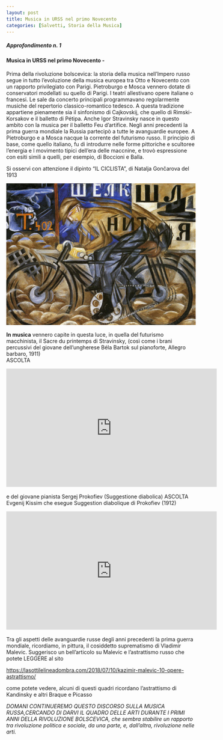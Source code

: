 ```yaml
---
layout: post
title: Musica in URSS nel primo Novecento
categories: [Salvetti, Storia della Musica]
---
```



##### Approfondimento n. 1
#### Musica in URSS nel primo Novecento -

Prima della rivoluzione bolscevica: la storia della musica nell’Impero russo segue in tutto l’evoluzione della musica europea tra Otto e Novecento con un rapporto privilegiato con Parigi.
Pietroburgo e Mosca vennero dotate di conservatori modellati su quello di Parigi. I teatri allestivano opere italiane o francesi. Le sale da concerto principali programmavano regolarmente musiche del repertorio classico-romantico tedesco. A questa tradizione appartiene pienamente sia il sinfonismo di Cajkovskij, che quello di Rimski-Korsakov e il balletto di Pétipa.
Anche Igor Stravinsky nasce in questo ambito con la musica per il balletto Feu d’artifice.
Negli anni precedenti la prima guerra mondiale la Russia partecipò a tutte le avanguardie europee. A Pietroburgo e a Mosca nacque la corrente del futurismo russo. Il principio di base, come quello italiano, fu di introdurre nelle forme pittoriche e scultoree l’energia e l movimento tipici dell’era delle maccnine, e trovò espressione con esiti simili a quelli, per esempio, di Boccioni e Balla.   

Si osservi con attenzione il dipinto “IL CICLISTA”, di Natalja Gončarova del 1913

![](/images/ciclista.jpg)

**In musica** vennero capite in questa luce, in quella del futurismo macchinista, il Sacre du printemps di Stravinsky, (così come i brani percussivi del giovane dell’ungherese Béla Bartok sul pianoforte, Allegro barbaro, 1911)   
ASCOLTA

<iframe width="560" height="315" src="https://www.youtube.com/embed/eN8cUs0-HkE" frameborder="0" allow="accelerometer; autoplay; encrypted-media; gyroscope; picture-in-picture" allowfullscreen></iframe>

 e del giovane pianista Sergej Prokofiev (Suggestione diabolica)
ASCOLTA Evgenij Kissim che esegue Suggestion diabolique di Prokofiev (1912)

<iframe width="560" height="315" src="https://www.youtube.com/embed/45mXvaIW02c" frameborder="0" allow="accelerometer; autoplay; encrypted-media; gyroscope; picture-in-picture" allowfullscreen></iframe>

Tra gli aspetti delle avanguardie russe degli anni precedenti la prima guerra mondiale, ricordiamo, in pittura, il cosiddetto suprematismo di Vladimir Malevic. Suggerisco un bell’articolo su Malevic e l’astrattismo russo che potete LEGGERE al sito

https://lasottilelineadombra.com/2018/07/10/kazimir-malevic-10-opere-astrattismo/

come potete vedere, alcuni di questi quadri ricordano l’astrattismo di Kandinsky e altri Braque  e Picasso

*DOMANI CONTINUEREMO QUESTO DISCORSO SULLA MUSICA RUSSA,CERCANDO DI DARVI IL QUADRO DELLE ARTI DURANTE I PRIMI ANNI DELLA RIVOLUZIONE BOLSCEVICA, che sembra stabilire un rapporto tra rivoluzione politica e sociale, da una parte, e, dall’altra, rivoluzione nelle arti.*
